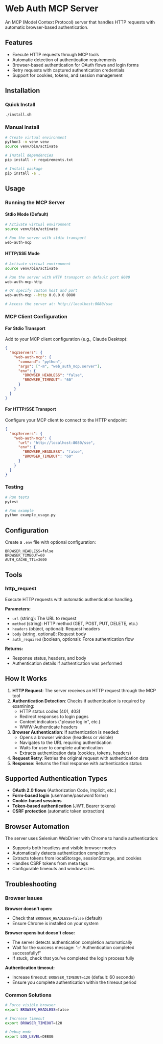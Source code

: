 # Web Auth MCP Server

An MCP (Model Context Protocol) server that handles HTTP requests with automatic browser-based authentication.

## Features

- Execute HTTP requests through MCP tools
- Automatic detection of authentication requirements
- Browser-based authentication for OAuth flows and login forms
- Retry requests with captured authentication credentials
- Support for cookies, tokens, and session management

## Installation

### Quick Install

```bash
./install.sh
```

### Manual Install

```bash
# Create virtual environment
python3 -m venv venv
source venv/bin/activate

# Install dependencies
pip install -r requirements.txt

# Install package
pip install -e .
```

## Usage

### Running the MCP Server

#### Stdio Mode (Default)
```bash
# Activate virtual environment
source venv/bin/activate

# Run the server with stdio transport
web-auth-mcp
```

#### HTTP/SSE Mode
```bash
# Activate virtual environment
source venv/bin/activate

# Run the server with HTTP transport on default port 8080
web-auth-mcp-http

# Or specify custom host and port
web-auth-mcp --http 0.0.0.0 8080

# Access the server at: http://localhost:8080/sse
```

### MCP Client Configuration

#### For Stdio Transport
Add to your MCP client configuration (e.g., Claude Desktop):

```json
{
  "mcpServers": {
    "web-auth-mcp": {
      "command": "python",
      "args": ["-m", "web_auth_mcp.server"],
      "env": {
        "BROWSER_HEADLESS": "false",
        "BROWSER_TIMEOUT": "60"
      }
    }
  }
}
```

#### For HTTP/SSE Transport
Configure your MCP client to connect to the HTTP endpoint:

```json
{
  "mcpServers": {
    "web-auth-mcp": {
      "url": "http://localhost:8080/sse",
      "env": {
        "BROWSER_HEADLESS": "false",
        "BROWSER_TIMEOUT": "60"
      }
    }
  }
}
```

### Testing

```bash
# Run tests
pytest

# Run example
python example_usage.py
```

## Configuration

Create a `.env` file with optional configuration:

```
BROWSER_HEADLESS=false
BROWSER_TIMEOUT=60
AUTH_CACHE_TTL=3600
```

## Tools

### http_request

Execute HTTP requests with automatic authentication handling.

**Parameters:**
- `url` (string): The URL to request
- `method` (string): HTTP method (GET, POST, PUT, DELETE, etc.)
- `headers` (object, optional): Request headers
- `body` (string, optional): Request body
- `auth_required` (boolean, optional): Force authentication flow

**Returns:**
- Response status, headers, and body
- Authentication details if authentication was performed

## How It Works

1. **HTTP Request**: The server receives an HTTP request through the MCP tool
2. **Authentication Detection**: Checks if authentication is required by examining:
   - HTTP status codes (401, 403)
   - Redirect responses to login pages
   - Content indicators ("please log in", etc.)
   - WWW-Authenticate headers
3. **Browser Authentication**: If authentication is needed:
   - Opens a browser window (headless or visible)
   - Navigates to the URL requiring authentication
   - Waits for user to complete authentication
   - Extracts authentication data (cookies, tokens, headers)
4. **Request Retry**: Retries the original request with authentication data
5. **Response**: Returns the final response with authentication status

## Supported Authentication Types

- **OAuth 2.0 flows** (Authorization Code, Implicit, etc.)
- **Form-based login** (username/password forms)
- **Cookie-based sessions**
- **Token-based authentication** (JWT, Bearer tokens)
- **CSRF protection** (automatic token extraction)

## Browser Automation

The server uses Selenium WebDriver with Chrome to handle authentication:
- Supports both headless and visible browser modes
- Automatically detects authentication completion
- Extracts tokens from localStorage, sessionStorage, and cookies
- Handles CSRF tokens from meta tags
- Configurable timeouts and window sizes

## Troubleshooting

### Browser Issues

**Browser doesn't open:**
- Check that `BROWSER_HEADLESS=false` (default)
- Ensure Chrome is installed on your system

**Browser opens but doesn't close:**
- The server detects authentication completion automatically
- Wait for the success message: "✅ Authentication completed successfully!"
- If stuck, check that you've completed the login process fully

**Authentication timeout:**
- Increase timeout: `BROWSER_TIMEOUT=120` (default: 60 seconds)
- Ensure you complete authentication within the timeout period

### Common Solutions

```bash
# Force visible browser
export BROWSER_HEADLESS=false

# Increase timeout
export BROWSER_TIMEOUT=120

# Debug mode
export LOG_LEVEL=DEBUG
```
